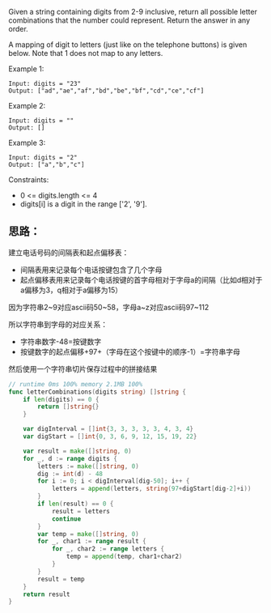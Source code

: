 Given a string containing digits from 2-9 inclusive, return all possible letter combinations that the number could represent. Return the answer in any order.

A mapping of digit to letters (just like on the telephone buttons) is given below. Note that 1 does not map to any letters.

Example 1:
```
Input: digits = "23"
Output: ["ad","ae","af","bd","be","bf","cd","ce","cf"]
```
Example 2:
```
Input: digits = ""
Output: []
```
Example 3:
```
Input: digits = "2"
Output: ["a","b","c"]
```

Constraints:

- 0 <= digits.length <= 4
- digits[i] is a digit in the range ['2', '9'].

## 思路：
建立电话号码的间隔表和起点偏移表：
- 间隔表用来记录每个电话按键包含了几个字母
- 起点偏移表用来记录每个电话按键的首字母相对于字母a的间隔（比如d相对于a偏移为3，q相对于a偏移为15）

因为字符串2~9对应ascii码50~58，字母a~z对应ascii码97~112

所以字符串到字母的对应关系：
- 字符串数字-48=按键数字
- 按键数字的起点偏移+97+（字母在这个按键中的顺序-1）=字符串字母

然后使用一个字符串切片保存过程中的拼接结果
```go
// runtime 0ms 100% memory 2.1MB 100%
func letterCombinations(digits string) []string {
	if len(digits) == 0 {
		return []string{}
	}

	var digInterval = []int{3, 3, 3, 3, 3, 4, 3, 4}
	var digStart = []int{0, 3, 6, 9, 12, 15, 19, 22}

	var result = make([]string, 0)
	for _, d := range digits {
		letters := make([]string, 0)
		dig := int(d) - 48
		for i := 0; i < digInterval[dig-50]; i++ {
			letters = append(letters, string(97+digStart[dig-2]+i))
		}
		if len(result) == 0 {
			result = letters
			continue
		}
		var temp = make([]string, 0)
		for _, char1 := range result {
			for _, char2 := range letters {
				temp = append(temp, char1+char2)
			}
		}
		result = temp
	}
	return result
}
```
